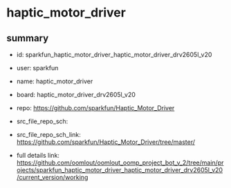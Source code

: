 # haptic_motor_driver
 
## summary 
* id: sparkfun_haptic_motor_driver_haptic_motor_driver_drv2605l_v20
* user: sparkfun
* name: haptic_motor_driver
* board: haptic_motor_driver_drv2605l_v20
* repo: https://github.com/sparkfun/Haptic_Motor_Driver



* src_file_repo_sch: 
* src_file_repo_sch_link: https://github.com/sparkfun/Haptic_Motor_Driver/tree/master/
* full details link: https://github.com/oomlout/oomlout_oomp_project_bot_v_2/tree/main/projects/sparkfun_haptic_motor_driver_haptic_motor_driver_drv2605l_v20/current_version/working  







